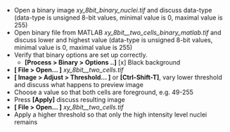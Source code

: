 - Open a binary image *xy_8bit_binary_nuclei.tif* and discuss data-type (data-type is unsigned 8-bit values, 
minimal value is 0, maximal value is 255)
- Open binary file from MATLAB *xy_8bit__two_cells_binary_matlab.tif* and discuss lower and highest value (data-type is unsigned 8-bit values, 
minimal value is 0, maximal value is 255)
- Verify that binary options are set up correctly. 
    - **[Process > Binary > Options ..]** [x] Black background
- **[ File > Open... ]** *xy_8bit__two_cells.tif*
- **[ Image > Adjust > Threshold... ]** or **[Ctrl-Shift-T]**, vary lower threshold and discuss what happens to preview image
- Choose a value so that both cells are foreground, e.g. 49-255 
- Press **[Apply]** discuss resulting image
- **[ File > Open... ]** *xy_8bit__two_cells.tif*
- Apply a higher threshold so that only the high intensity level nuclei remains 

 


